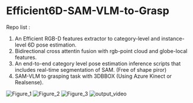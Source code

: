 # Efficient6D-SAM-VLM-to-Grasp
Repo list : 

1. An Efficient RGB-D features extractor to category-level and instance-level 6D pose estimation.
2. Bidirectional cross attentin fusion with rgb-point cloud and globe-local features. 
3. An end-to-end category level pose estimation inference scripts that includes real-time segmentation of SAM. (Free of shape piror)
4. SAM-VLM to grasping task with 3DBBOX (Using Azure Kinect or Realsense).

   
![Figure_1](https://github.com/houph4/Efficient6D-SAM-VLM-to-Grasping-task/assets/90714020/a4f72f66-477e-43bf-aac8-8ebccfcee4e7)
![Figure_2](https://github.com/houph4/Efficient6D-SAM-VLM-to-Grasping-task/assets/90714020/a9ceaa92-3c4e-42ee-b5dd-bee74f6247b9)
![Figure_3](https://github.com/houph4/Efficient6D-SAM-VLM-to-Grasping-task/assets/90714020/574d96d4-51ae-4c38-b615-799dec31d0c7)
![output_video](https://github.com/houph4/Efficient6D-SAM-VLM-to-Grasping-task/assets/90714020/a6a887d7-95bc-4993-a1be-d33d1fde10dc)

